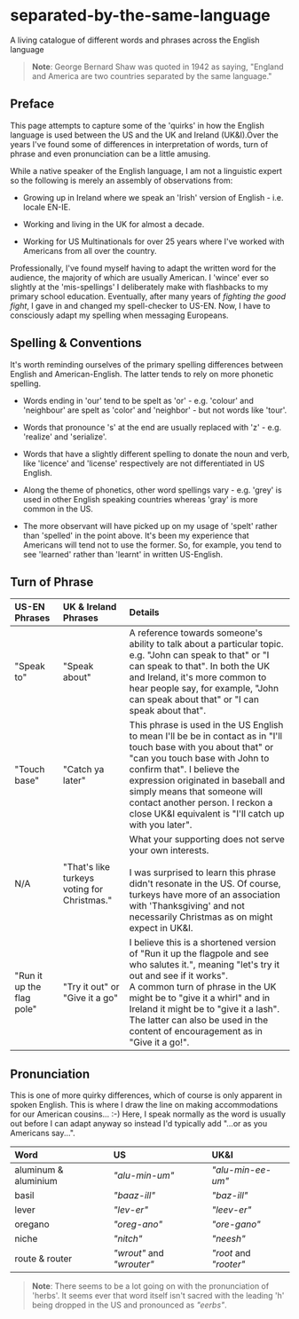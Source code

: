 # separated-by-the-same-language
A living catalogue of different words and phrases across the English language 

>**Note**: George Bernard Shaw was quoted in 1942 as saying, "England and America are two countries separated by the same language."

## Preface
This page attempts to capture some of the 'quirks' in how the English language is used between the US and the UK and Ireland (UK&I).Over the years I've found some of differences in interpretation of words, turn of phrase and even pronunciation can be a little amusing. 


While a native speaker of the English language, I am not a linguistic expert so the following is merely an assembly of observations from:

* Growing up in Ireland where we speak an 'Irish' version of English - i.e. locale EN-IE. 

* Working and living in the UK for almost a decade. 

* Working for US Multinationals for over 25 years where I've worked with Americans from all over the country. 

Professionally, I've found myself having to adapt the written word for the audience, the majority of which are usually American. I 'wince' ever so slightly at the 'mis-spellings' I deliberately make with flashbacks to my primary school education. Eventually, after many years of _fighting the good fight_, I gave in and changed my spell-checker to US-EN. Now, I have to consciously adapt my spelling when messaging Europeans. 


## Spelling & Conventions
It's worth reminding ourselves of the primary spelling differences between English and American-English. The latter tends to rely on more phonetic spelling. 

* Words ending in 'our' tend to be spelt as 'or' - e.g. 'colour' and 'neighbour' are spelt as 'color' and 'neighbor' - but not words like 'tour'.

* Words that pronounce 's' at the end are usually replaced with 'z' - e.g. 'realize' and 'serialize'. 

* Words that have a slightly different spelling to donate the noun and verb, like 'licence' and 'license' respectively are not differentiated in US English. 

* Along the theme of phonetics, other word spellings vary - e.g. 'grey' is used in other English speaking countries whereas 'gray' is more common in the US.

* The more observant will have picked up on my usage of 'spelt' rather than 'spelled' in the point above. It's been my experience that Americans will tend not to use the former. So, for example, you tend to see 'learned' rather than 'learnt' in written US-English. 


## Turn of Phrase 


| US-EN Phrases | UK & Ireland Phrases | Details | 
| :-------- | :--- | :--- |
| "Speak to" | "Speak about" | A reference towards someone's ability to talk about a particular topic. e.g. "John can speak to that" or "I can speak to that".  In both the UK and Ireland, it's more common to hear people say, for example, "John can speak about that" or "I can speak about that". |
| "Touch base" | "Catch ya later" | This phrase is used in the US English to mean I'll be be in contact as in "I'll touch base with you about that" or "can you touch base with John to confirm that". I believe the expression originated in baseball and simply means that someone will contact another person. I reckon a close UK&I equivalent is "I'll catch up with you later".   |
| N/A | "That's like turkeys voting for Christmas." | What your supporting does not serve your own interests. <br><br>I was surprised to learn this phrase didn't resonate in the US. Of course, turkeys have more of an association with 'Thanksgiving' and not necessarily Christmas as on might expect in UK&I. |
| "Run it up the flag pole" | "Try it out" or "Give it a go" | I believe this is a shortened version of "Run it up the flagpole and see who salutes it.", meaning "let's try it out and see if it works". <br> A common turn of phrase in the UK might be to "give it a whirl" and in Ireland it might be to "give it a lash". The latter can also be used in the content of encouragement as in "Give it a go!". |


## Pronunciation 
This is one of more quirky differences, which of course is only apparent in spoken English. This is where I draw the line on making accommodations for our American cousins... :-) Here, I speak normally as the word is usually out before I can adapt anyway so instead I'd typically add "...or as you Americans say...". 



| Word | US | UK&I | 
| :-------- | :--- | :--- |
| aluminum & aluminium| _"alu-min-um"_ | _"alu-min-ee-um"_ |
| basil | _"baaz-ill"_ | _"baz-ill"_ | 
| lever | _"lev-er"_ | _"leev-er"_ | 
| oregano | _"oreg-ano"_ | _"ore-gano"_ |
| niche | _"nitch"_ | _"neesh"_ | 
| route & router | _"wrout"_ and _"wrouter"_ | _"root_ and _"rooter"_| 


>**Note**: There seems to be a lot going on with the pronunciation of 'herbs'. It seems ever that word itself isn't sacred with the leading 'h' being dropped in the US and pronounced as _"eerbs"_. 